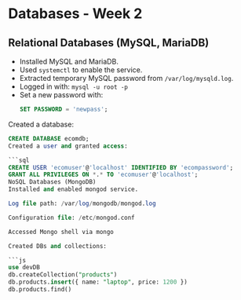 # Databases - Week 2

## Relational Databases (MySQL, MariaDB)

- Installed MySQL and MariaDB.
- Used `systemctl` to enable the service.
- Extracted temporary MySQL password from `/var/log/mysqld.log`.
- Logged in with: `mysql -u root -p`
- Set a new password with:
  ```sql
  SET PASSWORD = 'newpass';
Created a database:

```sql
CREATE DATABASE ecomdb;
Created a user and granted access:

```sql
CREATE USER 'ecomuser'@'localhost' IDENTIFIED BY 'ecompassword';
GRANT ALL PRIVILEGES ON *.* TO 'ecomuser'@'localhost';
NoSQL Databases (MongoDB)
Installed and enabled mongod service.

Log file path: /var/log/mongodb/mongod.log

Configuration file: /etc/mongod.conf

Accessed Mongo shell via mongo

Created DBs and collections:

```js
use devDB
db.createCollection("products")
db.products.insert({ name: "laptop", price: 1200 })
db.products.find()

